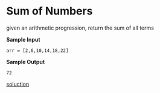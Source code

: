 # Sum of Numbers

given an arithmetic progression, return the sum of all terms

**Sample Input**

    arr = [2,6,10,14,18,22]

**Sample Output**

    72

<a href="src/soluction.c">soluction</a>